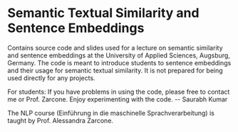 # Semantic Textual Similarity and Sentence Embeddings
Contains source code and slides used for a lecture on semantic similarity and sentence embeddings at the University of Applied Sciences, Augsburg, Germany.
The code is meant to introduce students to sentence embeddings and their usage for semantic textual similarity.
It is not prepared for being used directly for any projects.

For students: If you have problems in using the code, please free to contact me or Prof. Zarcone.
Enjoy experimenting with the code.
-- Saurabh Kumar

The NLP course (Einführung in die maschinelle Sprachverarbeitung) is taught by Prof. Alessandra Zarcone.

